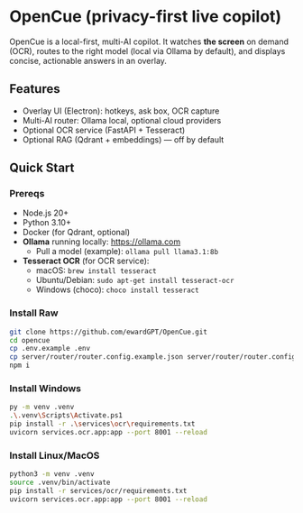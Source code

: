 # OpenCue (privacy-first live copilot)

OpenCue is a local-first, multi-AI copilot. It watches **the screen** on demand (OCR), routes to the right model (local via Ollama by default), and displays concise, actionable answers in an overlay.

## Features
- Overlay UI (Electron): hotkeys, ask box, OCR capture
- Multi-AI router: Ollama local, optional cloud providers
- Optional OCR service (FastAPI + Tesseract)
- Optional RAG (Qdrant + embeddings) — off by default

## Quick Start

### Prereqs
- Node.js 20+
- Python 3.10+
- Docker (for Qdrant, optional)
- **Ollama** running locally: https://ollama.com
  - Pull a model (example): `ollama pull llama3.1:8b`
- **Tesseract OCR** (for OCR service):
  - macOS: `brew install tesseract`
  - Ubuntu/Debian: `sudo apt-get install tesseract-ocr`
  - Windows (choco): `choco install tesseract`

### Install Raw
```bash
git clone https://github.com/ewardGPT/OpenCue.git
cd opencue
cp .env.example .env
cp server/router/router.config.example.json server/router/router.config.json
npm i
```

### Install Windows
```bash
py -m venv .venv
.\.venv\Scripts\Activate.ps1
pip install -r .\services\ocr\requirements.txt
uvicorn services.ocr.app:app --port 8001 --reload

```
### Install Linux/MacOS
```bash
python3 -m venv .venv
source .venv/bin/activate
pip install -r services/ocr/requirements.txt
uvicorn services.ocr.app:app --port 8001 --reload

```
